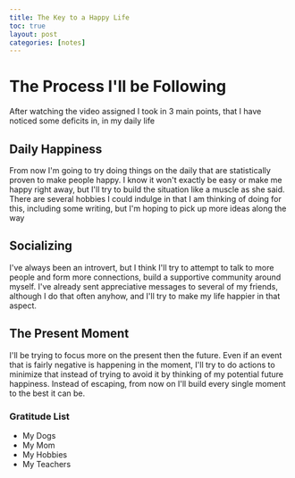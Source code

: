 ```yaml
---
title: The Key to a Happy Life
toc: true
layout: post
categories: [notes]
---
```


# The Process I'll be Following

After watching the video assigned I took in 3 main points, that I have noticed some deficits in, in my daily life


## Daily Happiness

From now I'm going to try doing things on the daily that are statistically proven to make people happy. I know it won't exactly be easy or make me happy right away, but I'll try to build the situation like a muscle as she said. There are several hobbies I could indulge in that I am thinking of doing for this, including some writing, but I'm hoping to pick up more ideas along the way


## Socializing

I've always been an introvert, but I think I'll try to attempt to talk to more people and form more connections, build a supportive community around myself. I've already sent appreciative messages to several of my friends, although I do that often anyhow, and I'll try to make my life happier in that aspect.


## The Present Moment

I'll be trying to focus more on the present then the future. Even if an event that is fairly negative is happening in the moment, I'll try to do actions to minimize that instead of trying to avoid it by thinking of my potential future happiness. Instead of escaping, from now on I'll build every single moment to the best it can be.

### Gratitude List

- My Dogs
- My Mom
- My Hobbies
- My Teachers